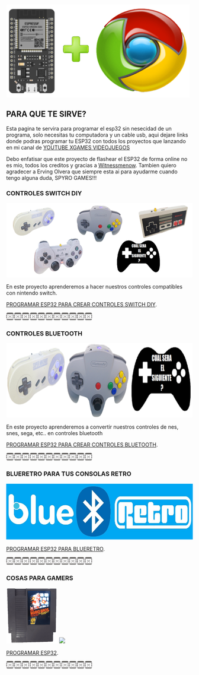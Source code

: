 <img src="imagenes/ESP32+c.png"
height="250">



## PARA QUE TE SIRVE?

Esta pagina te servira para programar el esp32 sin nesecidad de un programa, solo necesitas tu computadora y un cable usb, aqui dejare links donde podras programar tu ESP32 con todos los proyectos que lanzando en mi canal de [YOUTUBE XGAMES VIDEOJUEGOS](https://www.youtube.com/channel/UCusIoB_4vKBwBtdc81PolUw)

Debo enfatisar que este proyecto de flashear el ESP32 de forma online no es mio, todos los creditos y gracias a [Witnessmenow](https://github.com/witnessmenow/ESP-Web-Tools-Tutorial). Tambien quiero agradecer a Erving Olvera que siempre esta ai para ayudarme cuando tengo alguna duda, SPYRO GAMES!!!


### CONTROLES SWITCH DIY

<img src="imagenes/controles_switch.png"
height="200">

En este proyecto aprenderemos a hacer nuestros controles compatibles con nintendo switch.

[PROGRAMAR ESP32 PARA CREAR CONTROLES SWITCH DIY](controles_switch.md).


<img src="imagenes/dividir.jpg"
height="20">

### CONTROLES BLUETOOTH

<img src="imagenes/LOGO CONTROLES.png"
height="200">

En este proyecto aprenderemos a convertir nuestros controles de nes, snes, sega, etc.. en controles bluetooth

[PROGRAMAR ESP32 PARA CREAR CONTROLES BLUETOOTH](controlesbluetooth.md).


<img src="imagenes/dividir.jpg"
height="20">

### BLUERETRO PARA TUS CONSOLAS RETRO

<img src="imagenes/LOGO BLUERETRO.jpg"
height="150">

[PROGRAMAR ESP32 PARA BLUERETRO](blueretro.md).


<img src="imagenes/dividir.jpg"
height="20">

### COSAS PARA GAMERS


 <img src="imagenes/cartucho.gif"
height="150">     <img src="imagenes/ncat.png"
height="100">


[PROGRAMAR ESP32](cartnes.md).


<img src="imagenes/dividir.jpg"
height="20">



